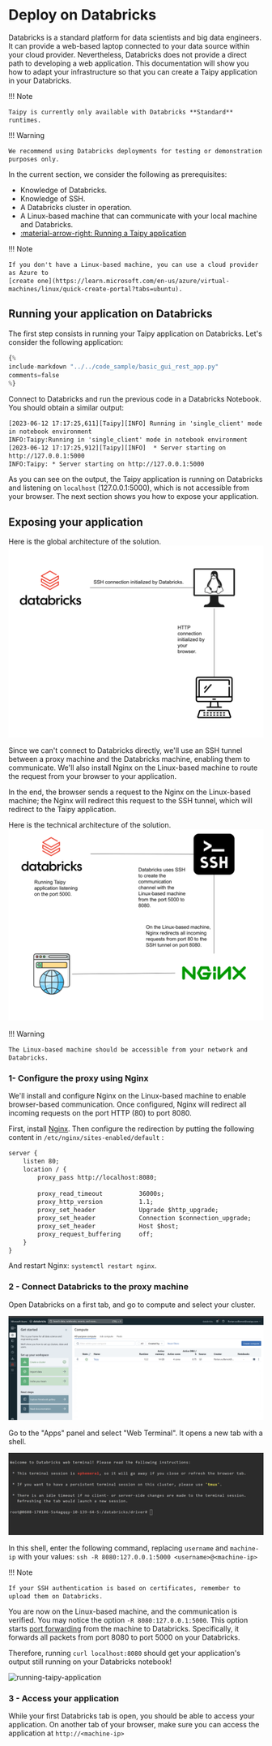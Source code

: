 # Deploy on Databricks

Databricks is a standard platform for data scientists and big data engineers. It can provide a web-based laptop connected to your data source within your cloud provider. Nevertheless, Databricks does not provide a direct path to developing a web application. This documentation will show you how to adapt your infrastructure so that you can create a Taipy application in your Databricks.

!!! Note

    Taipy is currently only available with Databricks **Standard** runtimes.

!!! Warning

    We recommend using Databricks deployments for testing or demonstration purposes only.

In the current section, we consider the following as prerequisites:

- Knowledge of Databricks.
- Knowledge of SSH.
- A Databricks cluster in operation.
- A Linux-based machine that can communicate with your local machine and Databricks.
- [:material-arrow-right: Running a Taipy application](../../run/index.md)

!!! Note

    If you don't have a Linux-based machine, you can use a cloud provider as Azure to
    [create one](https://learn.microsoft.com/en-us/azure/virtual-machines/linux/quick-create-portal?tabs=ubuntu).

## Running your application on Databricks

The first step consists in running your Taipy application on Databricks.
Let's consider the following application:

```python linenums="1"
{%
include-markdown "../../code_sample/basic_gui_rest_app.py"
comments=false
%}
```

Connect to Databricks and run the previous code in a Databricks Notebook. You should obtain a similar output:
```
[2023-06-12 17:17:25,611][Taipy][INFO] Running in 'single_client' mode in notebook environment
INFO:Taipy:Running in 'single_client' mode in notebook environment
[2023-06-12 17:17:25,912][Taipy][INFO]  * Server starting on http://127.0.0.1:5000
INFO:Taipy: * Server starting on http://127.0.0.1:5000
```


As you can see on the output, the Taipy application is running on Databricks and listening on `localhost`
(127.0.0.1:5000), which is not accessible from your browser. The next section shows you how to expose your application.


## Exposing your application

Here is the global architecture of the solution.
![Global architecture](./images/global-architecture.svg)

Since we can't connect to Databricks directly, we'll use an SSH tunnel between a proxy machine and the
Databricks machine, enabling them to communicate.
We'll also install Nginx on the Linux-based machine to route the request from your browser to your application.

In the end, the browser sends a request to the Nginx on the Linux-based machine; the Nginx will redirect
this request to the SSH tunnel, which will redirect to the Taipy application.

Here is the technical architecture of the solution.
![Technical architecture](./images/technical-architecture.svg)

!!! Warning

    The Linux-based machine should be accessible from your network and Databricks.

### 1- Configure the proxy using Nginx

We'll install and configure Nginx on the Linux-based machine to enable browser-based communication.
Once configured, Nginx will redirect all incoming requests on the port HTTP (80) to port 8080.

First, install [Nginx](https://www.nginx.com/resources/wiki/start/topics/tutorials/install/). Then configure
the redirection by putting the following content in `/etc/nginx/sites-enabled/default` :
```
server {
    listen 80;
    location / {
        proxy_pass http://localhost:8080;

        proxy_read_timeout          36000s;
        proxy_http_version          1.1;
        proxy_set_header            Upgrade $http_upgrade;
        proxy_set_header            Connection $connection_upgrade;
        proxy_set_header            Host $host;
        proxy_request_buffering     off;
    }
}
```

And restart Nginx: `systemctl restart nginx`.

### 2 - Connect Databricks to the proxy machine

Open Databricks on a first tab, and go to compute and select your cluster.

![databricks-clusters](images/databricks-clusters.png)

Go to the "Apps" panel and select "Web Terminal". It opens a new tab with a shell.

![running-taipy-application](images/databricks-shell.png)

In this shell, enter the following command, replacing `username` and `machine-ip` with your values:
```ssh -R 8080:127.0.0.1:5000 <username>@<machine-ip>```

!!! Note

    If your SSH authentication is based on certificates, remember to upload them on Databricks.

You are now on the Linux-based machine, and the communication is verified. You may notice the option
`-R 8080:127.0.0.1:5000`. This option starts
[port forwarding](https://www.ssh.com/academy/ssh/tunneling-example) from the machine to Databricks.
Specifically, it forwards all packets from port 8080 to port 5000 on your Databricks.

Therefore, running `curl localhost:8080` should get your application's output still running on your Databricks notebook!

![running-taipy-application](images/curl-app.png)

### 3 - Access your application

While your first Databricks tab is open, you should be able to access your application.
On another tab of your browser, make sure you can access the application at `http://<machine-ip>`
